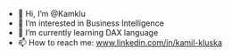 - 👋 Hi, I’m @Kamklu
- 👀 I’m interested in Business Intelligence
- 🌱 I’m currently learning DAX language
- 📫 How to reach me: www.linkedin.com/in/kamil-kluska

<!---
Kamklu/Kamklu is a ✨ special ✨ repository because its `README.md` (this file) appears on your GitHub profile.
You can click the Preview link to take a look at your changes.
--->
